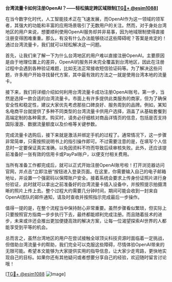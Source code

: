 **台湾流量卡如何注册OpenAI？——轻松搞定跨区域限制[[TG💪+ @esim1088](https://t.me/s/esim1088)]**

在当今数字化时代，人工智能技术正在飞速发展，而OpenAI作为这一领域的领军者，其强大的功能和丰富的应用场景吸引了无数用户的关注。然而，对于身处台湾地区的用户来说，想要顺利使用OpenAI服务却并非易事，因为地域限制使得直接注册变得困难重重。那么，有没有什么办法能够绕过这些障碍呢？答案是肯定的！通过台湾流量卡，我们就可以轻松解决这一问题。

首先，让我们来了解一下为什么台湾地区的用户难以直接注册OpenAI。主要原因是由于地理位置上的差异，OpenAI的服务并未完全覆盖到台湾地区，因此在注册过程中会遇到各种验证难题，比如无法正常接收短信验证码等。为了解决这些问题，许多用户开始寻找替代方案，其中最有效的方法之一就是使用台湾本地的流量卡。

接下来，我们将详细介绍如何利用台湾流量卡成功注册OpenAI账号。第一步，当然是选择一款合适的台湾流量卡。市面上有许多提供此类服务的商家，但为了确保安全性和稳定性，建议大家优先考虑那些口碑良好、服务周到的品牌。例如，某知名电商平台就提供了多种不同类型的台湾流量卡供用户选择，涵盖了从基础套餐到高端定制的各种需求。购买时，请务必仔细核对商品详情页的信息，包括是否支持国际漫游、数据流量额度以及价格等关键参数。

完成流量卡选购后，接下来就是激活并绑定手机的过程了。通常情况下，这一步骤非常简单，只需按照说明书上的指引操作即可。不过需要注意的是，在填写个人信息时一定要保证真实准确，以免因资料不符而导致后续审核失败。此外，还应该提前准备好一张有效的信用卡或PayPal账户，以便支付相关费用。

当所有准备工作都完成后，就可以正式开始注册OpenAI账号啦！打开浏览器访问官网，并点击“立即注册”按钮进入登录页面。在这里，你需要输入自己的电子邮箱地址，并设置一个强密码以保障账户安全。接着系统会要求上传身份证照片进行身份验证，此时就可以拿出之前准备好的台湾流量卡插入设备中，并按照提示拍摄清晰的照片上传上去。整个过程大约需要几分钟时间，期间可能会收到一封来自OpenAI团队的邮件通知，请及时查收并按照指示完成最后一步操作。

值得一提的是，在整个流程当中保持耐心非常重要。虽然步骤看似繁琐，但实际上只要按照官方指南一步步执行下去，最终都能顺利完成注册。而且随着技术的进步，未来或许还会推出更加便捷高效的解决方案，让每一位渴望探索AI世界的人都能享受到平等的机会。

总而言之，虽然台湾地区的用户在尝试接触全球顶尖科技资源时面临着一定挑战，但借助台湾流量卡的帮助，我们完全可以克服这些障碍，尽情体验OpenAI带来的无限可能。希望本文能够为大家提供实用的指导信息，让大家少走弯路，更快地实现自己的目标。如果你还有其他疑问或者想要分享自己的经验，欢迎随时留言讨论哦！

[[TG💪+ @esim1088](https://t.me/s/esim1088) ![Image](https://i.postimg.cc/4NQfJmqS/Snipaste-2025-05-13-00-14-12.png)]